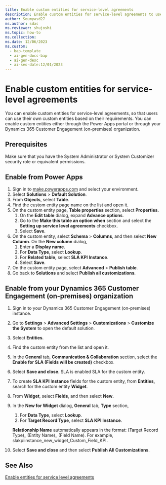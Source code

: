 ```yaml
---
title: Enable custom entities for service-level agreements
description: Enable custom entities for service-level agreements to use custom entities based on user requirements.
author: Soumyasd27
ms.author: sdas
ms.reviewer: shujoshi
ms.topic: how-to
ms.collection:
ms.date: 12/06/2023
ms.custom:
  - bap-template
  - ai-gen-docs-bap
  - ai-gen-desc
  - ai-seo-date:12/01/2023
---
```


# Enable custom entities for service-level agreements

You can enable custom entities for service-level agreements, so that users can use their own custom entities based on their requirements. You can enable custom entities either through the Power Apps portal or through your Dynamics 365 Customer Engagement (on-premises) organization.

## Prerequisites

Make sure that you have the System Administrator or System Customizer security role or equivalent permissions.

## Enable from Power Apps

1. Sign in to [make.powerapps.com](https://make.powerapps.com) and select your environment.
1. Select **Solutions** > **Default Solution**.
1. From **Objects**, select **Table**.
1. Find the custom entity page name on the list and open it.
1. On the custom entity page, **Table properties** section, select **Properties**.
    1. On the **Edit table** dialog, expand **Advance options**.
    1. Go to the **Make this table an option when** section and select the **Setting up service level agreements** checkbox.
    1. Select **Save**.
1. On the custom entity, select **Schema** > **Columns**, and then select **New Column**. On the **New column** dialog,
    1. Enter a **Display name**.
    1. For **Data Type**, select **Lookup**.
    1. For **Related table**, select **SLA KPI Instance**.  
    1. Select **Save**.
1. On the custom entity page, select **Advanced** > **Publish table**.
1. Go back to **Solutions** and select **Publish all customizations**.

## Enable from your Dynamics 365 Customer Engagement (on-premises) organization

1. Sign in to your Dynamics 365 Customer Engagement (on-premises) instance.
1. Go to **Settings** > **Advanced Settings** > **Customizations** > **Customize the System** to open the default solution.
1. Select **Entities**.
1. Find the custom entity from the list and open it.
1. In the **General** tab, **Communication & Collaboration** section, select the **Enable for SLA (Fields will be created)** checkbox.
1. Select **Save and close**. SLA is enabled SLA for the custom entity.
1. To create **SLA KPI Instance** fields for the custom entity, from **Entities**, search for the custom entity **Widget**.
1. From **Widget**, select **Fields**, and then select **New**.
1. In the **New for Widget** dialog, **General** tab, **Type** section,
    1. For **Data Type**, select **Lookup**.
    1. For **Target Record Type**, select **SLA KPI Instance**.
    
    **Relationship Name** automatically appears in the format: (Target Record Type)_ (Entity Name)_ (Field Name). For example, slakpiinstance_new_widget_Custom_Field_KPI.
1.	Select **Save and close** and then select **Publish All Customizations**.

## See Also

[Enable entities for service level agreements](enable-entities-service-level-agreements.md#enable-entities-for-service-level-agreements)